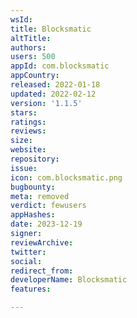 ```yaml
---
wsId: 
title: Blocksmatic
altTitle: 
authors: 
users: 500
appId: com.blocksmatic
appCountry: 
released: 2022-01-18
updated: 2022-02-12
version: '1.1.5'
stars: 
ratings: 
reviews: 
size: 
website: 
repository: 
issue: 
icon: com.blocksmatic.png
bugbounty: 
meta: removed
verdict: fewusers
appHashes: 
date: 2023-12-19
signer: 
reviewArchive: 
twitter: 
social: 
redirect_from: 
developerName: Blocksmatic
features: 

---
```



